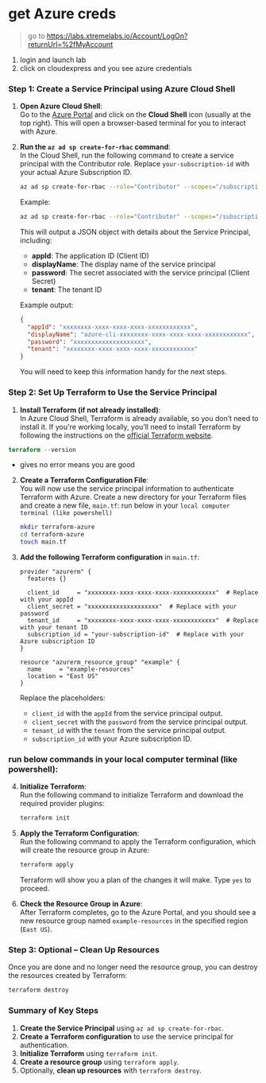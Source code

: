 # get Azure creds
> go to https://labs.xtremelabs.io/Account/LogOn?returnUrl=%2fMyAccount
1. login and launch lab
2. click on cloudexpress and you see azure credentials
### Step 1: Create a Service Principal using Azure Cloud Shell

1. **Open Azure Cloud Shell**:  
   Go to the [Azure Portal](https://portal.azure.com) and click on the **Cloud Shell** icon (usually at the top right). This will open a browser-based terminal for you to interact with Azure.

2. **Run the `az ad sp create-for-rbac` command**:  
   In the Cloud Shell, run the following command to create a service principal with the Contributor role. Replace `your-subscription-id` with your actual Azure Subscription ID.
   ```bash
   az ad sp create-for-rbac --role="Contributor" --scopes="/subscriptions/your-subscription-id"
   ```
   Example:
   ```bash
   az ad sp create-for-rbac --role="Contributor" --scopes="/subscriptions/12345678-1234-1234-1234-123456789abc"
   ```

   This will output a JSON object with details about the Service Principal, including:

   - **appId**: The application ID (Client ID)
   - **displayName**: The display name of the service principal
   - **password**: The secret associated with the service principal (Client Secret)
   - **tenant**: The tenant ID

   Example output:
   ```json
   {
     "appId": "xxxxxxxx-xxxx-xxxx-xxxx-xxxxxxxxxxxx",
     "displayName": "azure-cli-xxxxxxxx-xxxx-xxxx-xxxx-xxxxxxxxxxxx",
     "password": "xxxxxxxxxxxxxxxxxxxx",
     "tenant": "xxxxxxxx-xxxx-xxxx-xxxx-xxxxxxxxxxxx"
   }
   ```

   You will need to keep this information handy for the next steps.

### Step 2: Set Up Terraform to Use the Service Principal

1. **Install Terraform (if not already installed)**:  
   In Azure Cloud Shell, Terraform is already available, so you don’t need to install it. If you're working locally, you’ll need to install Terraform by following the instructions on the [official Terraform website](https://learn.hashicorp.com/tutorials/terraform/install-cli).
```tf
terraform --version
```
- gives no error means you are good
2. **Create a Terraform Configuration File**:  
   You will now use the service principal information to authenticate Terraform with Azure. Create a new directory for your Terraform files and create a new file, `main.tf`:
run below in your `local computer terminal (like powershell)`
   ```bash
   mkdir terraform-azure
   cd terraform-azure
   touch main.tf
   ```

3. **Add the following Terraform configuration** in `main.tf`:

   ```hcl
   provider "azurerm" {
     features {}

     client_id     = "xxxxxxxx-xxxx-xxxx-xxxx-xxxxxxxxxxxx"  # Replace with your appId
     client_secret = "xxxxxxxxxxxxxxxxxxxx"  # Replace with your password
     tenant_id     = "xxxxxxxx-xxxx-xxxx-xxxx-xxxxxxxxxxxx"  # Replace with your tenant ID
     subscription_id = "your-subscription-id"  # Replace with your Azure subscription ID
   }

   resource "azurerm_resource_group" "example" {
     name     = "example-resources"
     location = "East US"
   }
   ```

   Replace the placeholders:
   - `client_id` with the `appId` from the service principal output.
   - `client_secret` with the `password` from the service principal output.
   - `tenant_id` with the `tenant` from the service principal output.
   - `subscription_id` with your Azure subscription ID.

### run below commands in your local computer terminal (like powershell):
4. **Initialize Terraform**:  
   Run the following command to initialize Terraform and download the required provider plugins:

   ```bash
   terraform init
   ```

5. **Apply the Terraform Configuration**:  
   Run the following command to apply the Terraform configuration, which will create the resource group in Azure:

   ```bash
   terraform apply
   ```

   Terraform will show you a plan of the changes it will make. Type `yes` to proceed.

6. **Check the Resource Group in Azure**:  
   After Terraform completes, go to the Azure Portal, and you should see a new resource group named `example-resources` in the specified region (`East US`).

### Step 3: Optional – Clean Up Resources

Once you are done and no longer need the resource group, you can destroy the resources created by Terraform:

```bash
terraform destroy
```

### Summary of Key Steps

1. **Create the Service Principal** using `az ad sp create-for-rbac`.
2. **Create a Terraform configuration** to use the service principal for authentication.
3. **Initialize Terraform** using `terraform init`.
4. **Create a resource group** using `terraform apply`.
5. Optionally, **clean up resources** with `terraform destroy`.
